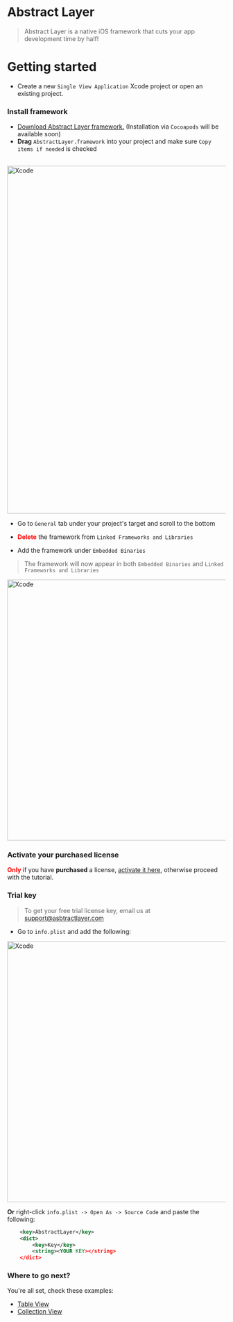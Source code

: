 # Abstract Layer

> Abstract Layer is a native iOS framework that cuts your app development time by half!

# Getting started

* Create a new `Single View Application` Xcode project or open an existing project.

### Install framework

* <a href="https://github.com/DaniArnaout/DaniArnaout.github.io/raw/master/framework/AbstractLayerv1.0.3.zip">Download Abstract Layer framework.</a> (Installation via `Cocoapods` will be available soon)
* **Drag** `AbstractLayer.framework` into your project and make sure `Copy items if needed` is checked
<br/><br/>
<img width="800" alt="Xcode" src="../../menu/getting-started/attachments/quick-start-framework.png">

* Go to `General` tab under your project's target and scroll to the bottom

* <b style="color:red;">Delete</b> the framework from `Linked Frameworks and Libraries`
</ui>

* Add the framework under `Embedded Binaries`

> The framework will now appear in both `Embedded Binaries` and `Linked Frameworks and Libraries`

<img width="600" alt="Xcode" src="../../menu/getting-started/attachments/quick-start-embedded.png">

### Activate your purchased license
<b style="color:red;">Only</b> if you have **purchased** a license, [activate it here](/menu/getting-started/activate-license), otherwise proceed with the tutorial.

### Trial key
> To get your free trial license key, email us at <a href="mailto:support@abstractlayer.com?Subject=Free%20Trial%20Key%20Request" target="_top">support@asbtractlayer.com</a>
</p>


* Go to `info.plist` and add the following:

<img width="600" alt="Xcode" src="../../menu/getting-started/attachments/quick-start-key.png">

**Or** right-click `info.plist -> Open As -> Source Code` and paste the following:

```xml
	<key>AbstractLayer</key>
	<dict>
		<key>Key</key>
		<string><YOUR KEY></string>
	</dict>
```

### Where to go next?
You're all set, check these examples:
* [Table View](/menu/table-view/) 
* [Collection View](/menu/collection-view/)